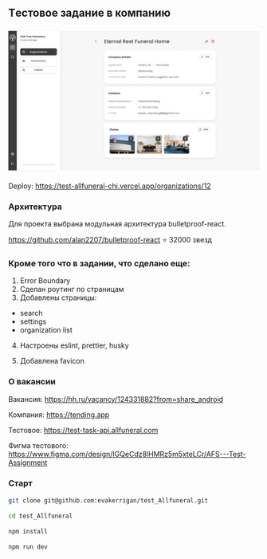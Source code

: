 ## Tестовое задание в компанию

<img src="src/assets/images/app.png" width="700" alt="Скриншот приложения">

Deploy: https://test-allfuneral-chi.vercel.app/organizations/12

### Архитектура

Для проекта выбрана модульная архитектура bulletproof-react.

https://github.com/alan2207/bulletproof-react ⭐️ 32000 звезд

### Кроме того что в задании, что сделано еще:

1. Error Boundary
2. Сделан роутинг по страницам
3. Добавлены страницы:

- search
- settings
- organization list

4. Настроены eslint, prettier, husky

5. Добавлена favicon

### О вакансии

Вакансия: https://hh.ru/vacancy/124331882?from=share_android

Компания: https://tending.app

Тестовое: https://test-task-api.allfuneral.com

Фигма тестового: https://www.figma.com/design/IGQeCdz8lHMRz5m5xteLCr/AFS---Test-Assignment

### Старт

```bash
git clone git@github.com:evakerrigan/test_Allfuneral.git
```

```bash
cd test_Allfuneral
```

```bash
npm install
```

```bash
npm run dev
```
